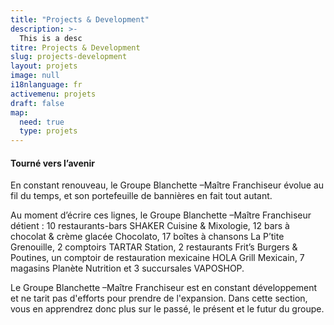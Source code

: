 ```yaml
---
title: "Projects & Development"
description: >-
  This is a desc
titre: Projects & Development
slug: projects-development
layout: projets
image: null
i18nlanguage: fr
activemenu: projets
draft: false
map:
  need: true
  type: projets
---
```

#### Tourné vers l’avenir

En constant renouveau, le Groupe Blanchette –Maître Franchiseur évolue au fil du temps, et son portefeuille de bannières en fait tout autant. 

Au moment d’écrire ces lignes, le Groupe Blanchette –Maître Franchiseur détient : 10 restaurants-bars SHAKER Cuisine & Mixologie, 12 bars à chocolat & crème glacée Chocolato, 17 boîtes à chansons La P’tite Grenouille, 2 comptoirs TARTAR Station, 2 restaurants Frit’s Burgers & Poutines, un comptoir de restauration mexicaine HOLA Grill Mexicain, 7 magasins Planète Nutrition et 3 succursales VAPOSHOP. 

Le Groupe Blanchette –Maître Franchiseur est en constant développement et ne tarit pas d'efforts pour prendre de l'expansion. Dans cette section, vous en apprendrez donc plus sur le passé, le présent et le futur du groupe. 
